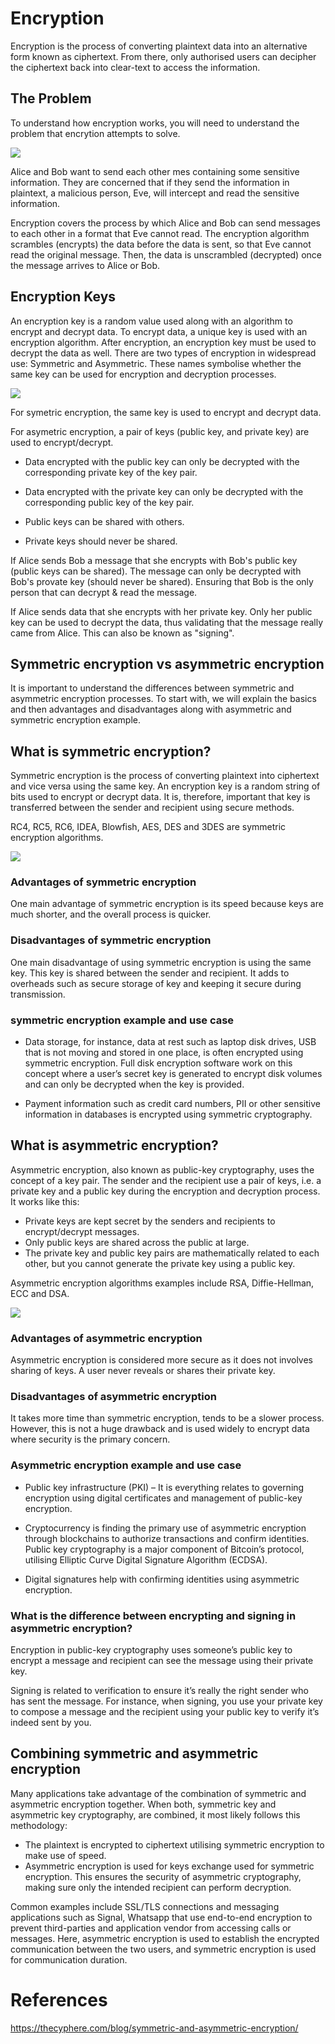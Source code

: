 # Encryption
Encryption is the process of converting plaintext data into an alternative form known as ciphertext. From there, only authorised users can decipher the ciphertext back into clear-text to access the information.

## The Problem
To understand how encryption works, you will need to understand the problem that encrytion attempts to solve.

![](assets/encryption-alice-bob.png)

Alice and Bob want to send each other mes containing some sensitive information. They are concerned that if they send the information in plaintext, a malicious person, Eve, will intercept and read the sensitive information.

Encryption covers the process by which Alice and Bob can send messages to each other in a format that Eve cannot read. The encryption algorithm scrambles (encrypts) the data before the data is sent, so that Eve cannot read the original message. Then, the data is unscrambled (decrypted) once the message arrives to Alice or Bob.

## Encryption Keys
An encryption key is a random value used along with an algorithm to encrypt and decrypt data. To encrypt data, a unique key is used with an encryption algorithm. After encryption, an encryption key must be used to decrypt the data as well. There are two types of encryption in widespread use:  Symmetric and Asymmetric. These names symbolise whether the same key can be used for encryption and decryption processes.

![](assets/encryption-keys.png)

For symetric encryption, the same key is used to encrypt and decrypt data.

For asymetric encryption, a pair of keys (public key, and private key) are used to encrypt/decrypt.

- Data encrypted with the public key can only be decrypted with the corresponding private key of the key pair.

- Data encrypted with the private key can only be decrypted with the corresponding public key of the key pair.

- Public keys can be shared with others.

- Private keys should never be shared.

If Alice sends Bob a message that she encrypts with Bob's public key (public keys can be shared). The message can only be decrypted with Bob's provate key (should never be shared). Ensuring that Bob is the only person that can decrypt & read the message.

If Alice sends data that she encrypts with her private key. Only her public key can be used to decrypt the data, thus validating that the message really came from Alice. This can also be known as "signing".


## Symmetric encryption vs asymmetric encryption
It is important to understand the differences between symmetric and asymmetric encryption processes. To start with, we will explain the basics and then advantages and disadvantages along with asymmetric and symmetric encryption example.

## What is symmetric encryption?
Symmetric encryption is the process of converting plaintext into ciphertext and vice versa using the same key. An encryption key is a random string of bits used to encrypt or decrypt data. It is, therefore, important that key is transferred between the sender and recipient using secure methods.

RC4, RC5, RC6, IDEA, Blowfish, AES, DES and 3DES are symmetric encryption algorithms.

![](assets/Symmetric-encryption.png)

### Advantages of symmetric encryption
One main advantage of symmetric encryption is its speed because keys are much shorter, and the overall process is quicker.

### Disadvantages of symmetric encryption
One main disadvantage of using symmetric encryption is using the same key. This key is shared between the sender and recipient. It adds to overheads such as secure storage of key and keeping it secure during transmission.

### symmetric encryption example and use case
- Data storage, for instance, data at rest such as laptop disk drives, USB that is not moving and stored in one place, is often encrypted using symmetric encryption. Full disk encryption software work on this concept where a user’s secret key is generated to encrypt disk volumes and can only be decrypted when the key is provided.

- Payment information such as credit card numbers, PII or other sensitive information in databases is encrypted using symmetric cryptography.

## What is asymmetric encryption?
Asymmetric encryption, also known as public-key cryptography, uses the concept of a key pair. The sender and the recipient use a pair of keys, i.e. a private key and a public key during the encryption and decryption process. It works like this:

- Private keys are kept secret by the senders and recipients to encrypt/decrypt messages.
- Only public keys are shared across the public at large.
- The private key and public key pairs are mathematically related to each other, but you cannot generate the private key using a public key.

Asymmetric encryption algorithms examples include RSA, Diffie-Hellman, ECC and DSA.

![](assets/Asymmetric-encryption.png)

### Advantages of asymmetric encryption
Asymmetric encryption is considered more secure as it does not involves sharing of keys. A user never reveals or shares their private key.

### Disadvantages of asymmetric encryption
It takes more time than symmetric encryption, tends to be a slower process. However, this is not a huge drawback and is used widely to encrypt data where security is the primary concern.

### Asymmetric encryption example and use case
- Public key infrastructure (PKI) – It is everything relates to governing encryption using digital certificates and management of public-key encryption.

- Cryptocurrency is finding the primary use of asymmetric encryption through blockchains to authorize transactions and confirm identities. Public key cryptography is a major component of Bitcoin’s protocol, utilising Elliptic Curve Digital Signature Algorithm (ECDSA).

- Digital signatures help with confirming identities using asymmetric encryption.

### What is the difference between encrypting and signing in asymmetric encryption?
Encryption in public-key cryptography uses someone’s public key to encrypt a message and recipient can see the message using their private key.

Signing is related to verification to ensure it’s really the right sender who has sent the message. For instance, when signing, you use your private key to compose a message and the recipient using your public key to verify it’s indeed sent by you.

## Combining symmetric and asymmetric encryption
Many applications take advantage of the combination of symmetric and asymmetric encryption together. When both, symmetric key and asymmetric key cryptography, are combined, it most likely follows this methodology:

- The plaintext is encrypted to ciphertext utilising symmetric encryption to make use of speed.
- Asymmetric encryption is used for keys exchange used for symmetric encryption. This ensures the security of asymmetric cryptography, making sure only the intended recipient can perform decryption.

Common examples include SSL/TLS connections and messaging applications such as Signal, Whatsapp that use end-to-end encryption to prevent third-parties and application vendor from accessing calls or messages. Here, asymmetric encryption is used to establish the encrypted communication between the two users, and symmetric encryption is used for communication duration.


# References

https://thecyphere.com/blog/symmetric-and-asymmetric-encryption/
